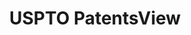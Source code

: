 ---
bigquery: https://console.cloud.google.com/bigquery?p=patents-public-data&d=patentsview&page=dataset
citation: Attribution should be given to PatentsView for use, distribution, or derivative
  works.
code: https://github.com/CSSIP-AIR/PatentsView-Code-Snippets/
contributors: USPTO
cost: None
description: 'PatentsView includes US patent data including raw data (summaries, applications,
  pregrant applications), disambugations of inventors and assignees, and inventor
  gender estimates.  Also foreign priority data, # of figures and sheets, and government
  interest statements.'
documentation: https://patentsview.org/query/builder-faqs
last_edit: Mon, 04 Apr 2022 19:02:57 GMT
location: https://patentsview.org/
maintained_by: USPTO
record_creation_timestamp: 12/2/2020 17:20:46
schema_fields: '[''f371_date'', ''disamb_inventor_id_20181127'', ''num_claims'', ''num_sheets'',
  ''dependent'', ''id'', ''num'', ''sequence'', ''rawinventor_id'', ''group'', ''latlong'',
  ''latin_name'', ''doc_type'', ''disamb_assignee_id_20200630'', ''rawassignee_id'',
  ''disamb_inventor_id_20200630'', ''disamb_inventor_id_20171226'', ''ipc_class'',
  ''filename'', ''ipc_version_indicator'', ''subsection_id'', ''status'', ''abstract'',
  ''level_three'', ''assignee_id'', ''disamb_inventor_id_20190312'', ''organization_id'',
  ''term_extension'', ''citation_id'', ''publication_number'', ''kind'', ''rawlocation_id'',
  ''mainclass_id'', ''gi_statement'', ''_102_date'', ''main_group'', ''location_id'',
  ''symbol_position'', ''state_fips'', ''inventor_id'', ''longitude'', ''organization'',
  ''level_two'', ''lawyer_id'', ''classification_data_source'', ''exemplary'', ''withdrawn'',
  ''subclass_id'', ''name_last'', ''type'', ''uuid'', ''disamb_assignee_id_20190820'',
  ''deceased'', ''classification_status'', ''disamb_assignee_id_20191231'', ''term_grant'',
  ''level_one'', ''date'', ''county'', ''_371_date'', ''series_code'', ''doctype'',
  ''rule_47'', ''attribution_status'', ''state'', ''lapse_of_patent'', ''category'',
  ''application_id'', ''rel_id'', ''number'', ''sector_title'', ''lname'', ''disamb_inventor_id_20191008'',
  ''name_first'', ''subcategory_id'', ''name'', ''disamb_inventor_id_20171003'', ''disamb_inventor_id_20170307'',
  ''disamb_inventor_id_20201229'', ''county_fips'', ''title'', ''disamb_inventor_id_20180528'',
  ''disamb_assignee_id_20190312'', ''field_title'', ''category_id'', ''f102_date'',
  ''reldocno'', ''term_disclaimer'', ''disamb_assignee_id_20200331'', ''section'',
  ''disamb_inventor_id_20191231'', ''disamb_inventor_id_20190820'', ''classification_level'',
  ''group_id'', ''disamb_assignee_id_20181127'', ''patent_id'', ''male'', ''disamb_inventor_id_20200929'',
  ''country'', ''subclass'', ''role'', ''relkind'', ''disamb_assignee_id_20191008'',
  ''classification_value'', ''length'', ''city'', ''text'', ''male_flag'', ''contract_award_number'',
  ''fname'', ''subgroup'', ''section_id'', ''subgroup_id'', ''country_transformed'',
  ''latitude'', ''num_figures'', ''action_date'', ''disamb_assignee_id_20200929'',
  ''disamb_inventor_id_20200331'', ''field_id'', ''designation'', ''variety'', ''applicant_type'',
  ''disclaimer_date'', ''disamb_inventor_id_20170808'']'
shortname: patentsview
tags:
- disambiguation
- United States
- gender
terms_of_use: Creative Commons Attribution 4.0 International License.
timeframe: 1963-1999
title: USPTO PatentsView
uuid: cf1780b1-e265-4e49-8d1d-83b9cfe0fd9a
---